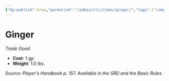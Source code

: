 ```yaml
---
{"dg-publish":true,"permalink":"/admin/cli/items/ginger/","tags":["compendium/src/5e/phb","item/gear/trade-good"],"updated":"2025-01-11T15:32:17.037+00:00"}
---
```


# Ginger
*Trade Good*  

- **Cost**: 1 gp
- **Weight**: 1.0 lbs.

*Source: Player's Handbook p. 157. Available in the SRD and the Basic Rules.*